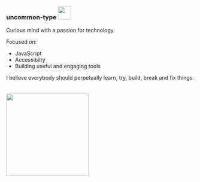 
### uncommon-type <img src="https://github.com/uncommon-type/uncommon-type/assets/74302233/02bb27af-6bd0-442e-84b8-4d943e88e94c" width="35px" alt=""/>

Curious mind with a passion for technology.
<br/>



Focused on:
  - JavaScript
  - Accessibilty
  - Building useful and engaging tools


I believe everybody should perpetually learn, try, build, break and fix things.
<br/>
<br/>
<br/>
<img src="https://github.com/uncommon-type/uncommon-type/assets/74302233/00319548-a74d-4346-9018-6b8194b56d89" width="220">


